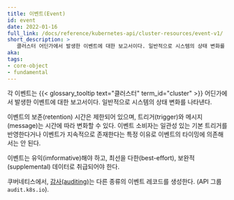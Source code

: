 ```yaml
---
title: 이벤트(Event)
id: event
date: 2022-01-16
full_link: /docs/reference/kubernetes-api/cluster-resources/event-v1/
short_description: >
   클러스터 어딘가에서 발생한 이벤트에 대한 보고서이다. 일반적으로 시스템의 상태 변화를 나타낸다.
aka: 
tags:
- core-object
- fundamental
---
```

각 이벤트는 {{< glossary_tooltip text="클러스터" term_id="cluster" >}} 어딘가에서 발생한 이벤트에 대한 보고서이다. 
일반적으로 시스템의 상태 변화를 나타낸다.  

<!--more--> 
이벤트의 보존(retention) 시간은 제한되어 있으며, 트리거(trigger)와 메시지(message)는 시간에 따라 변화할 수 있다. 
이벤트 소비자는 일관성 있는 기본 트리거를 반영한다거나 이벤트가 지속적으로 존재한다는 
특정 이유로 이벤트의 타이밍에 의존해서는 안 된다. 


이벤트는 유익(imformative)해야 하고, 최선을 다한(best-effort), 보완적(supplemental) 데이터로 취급되어야 한다.

쿠버네티스에서, [감사(auditing)](/ko/docs/tasks/debug/debug-cluster/audit/)는 다른 종류의 이벤트 레코드를 생성한다. (API 그룹 `audit.k8s.io`).
